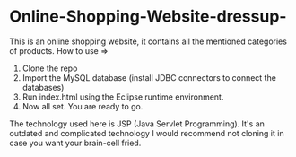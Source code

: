 # Online-Shopping-Website-dressup-
This is an online shopping website, it contains all the mentioned categories of products. 
How to use =>
1. Clone the repo
2. Import the MySQL database (install JDBC connectors to connect the databases)
3. Run index.html using the Eclipse runtime environment.
4. Now all set. You are ready to go.

The technology used here is JSP (Java Servlet Programming).
It's an outdated and complicated technology I would recommend not cloning it in case you want your brain-cell
fried.

